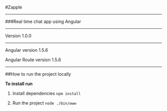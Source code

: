 #Zapple

---

###Real time chat app using Angular

---

Version 1.0.0

---

Angular
version 1.5.6

Angular Route
version 1.5.6

---

##How to run the project locally

**To install run**

1. Install dependencies
`npm install`

2. Run the project
`node ./bin/www`

